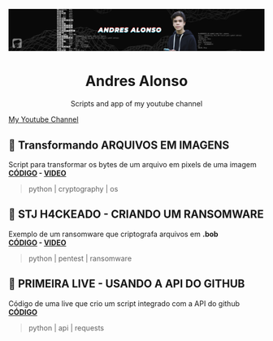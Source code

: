 <img src="banner-small.jpg"></img>
<h1 align="center">
  Andres Alonso
</h1>
<p align="center">
Scripts and app of my youtube channel  
</p>
<a align="center" href=https://youtube.com/AndresAlonsoCanal>
 My Youtube Channel
</a>

<br>

## 📄 Transformando ARQUIVOS EM IMAGENS
Script para transformar os bytes de um arquivo em pixels de uma imagem  
**[CÓDIGO](/RGB-Crypto/) - [VIDEO](https://www.youtube.com/watch?v=Vb2g05Kv_5A)**
> python | cryptography | os

 
## 📄 STJ H4CKEADO - CRIANDO UM RANSOMWARE  
Exemplo de um ransomware que criptografa arquivos em **.bob**  
**[CÓDIGO](/BOB-Ransomware/) - [VIDEO](https://www.youtube.com/watch?v=ELas5noeXiU)**
> python | pentest | ransomware


## 📄 PRIMEIRA LIVE - USANDO A API DO GITHUB
Código de uma live que crio um script integrado com a API do github  
**[CÓDIGO](/API-Github/)<!-- - [VIDEO](https://www.youtube.com/watch?v=ELas5noeXiU)-->**
> python | api | requests
